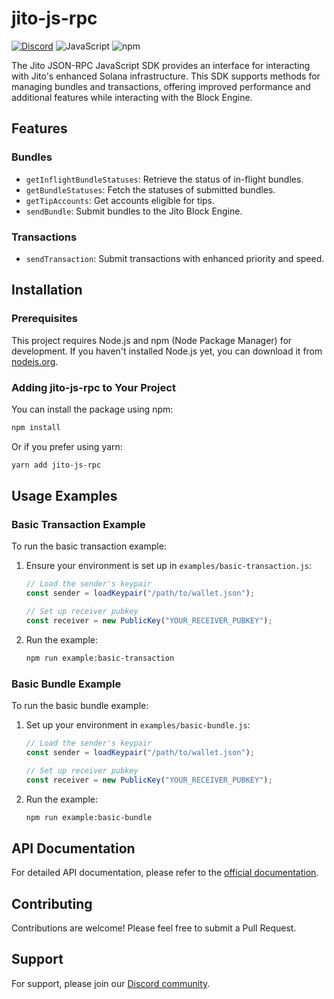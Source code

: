 # jito-js-rpc

[![Discord](https://img.shields.io/discord/938287290806042626?label=Discord&logo=discord&style=flat&color=7289DA)](https://discord.gg/jTSmEzaR)
![JavaScript](https://img.shields.io/badge/JavaScript-Language-yellow?logo=javascript)
![npm](https://img.shields.io/npm/v/jito-js-rpc?label=npm&logo=npm)

The Jito JSON-RPC JavaScript SDK provides an interface for interacting with Jito's enhanced Solana infrastructure. This SDK supports methods for managing bundles and transactions, offering improved performance and additional features while interacting with the Block Engine.

## Features

### Bundles
- `getInflightBundleStatuses`: Retrieve the status of in-flight bundles.
- `getBundleStatuses`: Fetch the statuses of submitted bundles.
- `getTipAccounts`: Get accounts eligible for tips.
- `sendBundle`: Submit bundles to the Jito Block Engine.

### Transactions
- `sendTransaction`: Submit transactions with enhanced priority and speed.

## Installation

### Prerequisites

This project requires Node.js and npm (Node Package Manager) for development. If you haven't installed Node.js yet, you can download it from [nodejs.org](https://nodejs.org/).

### Adding jito-js-rpc to Your Project

You can install the package using npm:

```bash
npm install
```

Or if you prefer using yarn:

```bash
yarn add jito-js-rpc
```

## Usage Examples

### Basic Transaction Example

To run the basic transaction example:

1. Ensure your environment is set up in `examples/basic-transaction.js`:

   ```javascript
   // Load the sender's keypair
   const sender = loadKeypair("/path/to/wallet.json");

   // Set up receiver pubkey
   const receiver = new PublicKey("YOUR_RECEIVER_PUBKEY");
   ```

2. Run the example:
   ```bash
   npm run example:basic-transaction
   ```

### Basic Bundle Example

To run the basic bundle example:

1. Set up your environment in `examples/basic-bundle.js`:

   ```javascript
   // Load the sender's keypair
   const sender = loadKeypair("/path/to/wallet.json");

   // Set up receiver pubkey
   const receiver = new PublicKey("YOUR_RECEIVER_PUBKEY");
   ```

2. Run the example:
   ```bash
   npm run example:basic-bundle
   ```

## API Documentation

For detailed API documentation, please refer to the [official documentation](https://docs.jito.wtf).

## Contributing

Contributions are welcome! Please feel free to submit a Pull Request.

## Support

For support, please join our [Discord community](https://discord.gg/jTSmEzaR).
